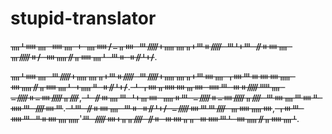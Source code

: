 # stupid-translator
ᚄᚆᚔᚄ ᚔᚄ ᚐ ᚄᚔᚋᚚᚂᚓ ᚈᚏᚐᚅᚄᚂᚐᚈᚑᚏ ᚈᚆᚐᚈ ᚌᚑᚓᚄ ᚃᚏᚑᚋ ᚓᚅᚌᚂᚔᚄᚆ ᚈᚑ ᚑᚌᚆᚐᚋ.

ᚄᚆᚔᚄ ᚈᚏᚐᚅᚄᚂᚐᚈᚑᚏ ᚈᚏᚐᚅᚄᚂᚐᚈᚓᚄ ᚁᚓᚈᚒᚓᚓᚅ ᚓᚅᚌᚂᚔᚄᚆ ᚐᚅᚇ ᚑᚌᚆᚐᚋ. ᚆ ᚁᚓᚂᚔᚓᚃᚓ ᚔᚈ ᚒᚑᚏᚊᚄ ᚚᚏᚑᚚᚓᚏᚂᚎ, ᚆ ᚌᚒᚄᚈ ᚆᚐᚃᚓ ᚅᚑᚈ ᚚᚏᚑᚚᚓᚏᚂᚎ ᚈᚓᚄᚈᚓᚇ ᚔᚈ ᚎᚓᚈ. ᚆᚈ ᚌᚑᚓᚄ ᚈᚑ ᚑᚌᚆᚐᚋ ᚚᚏᚓᚈᚈᚎ ᚃᚔᚅᚓ, ᚁᚒᚈ ᚔᚈ ᚇᚑᚓᚄᚅ'ᚈ ᚏᚓᚐᚂᚂᚎ ᚌᚑ ᚒᚓᚂᚂ ᚒᚔᚈᚆ ᚓᚅᚌᚂᚔᚄᚆ.
